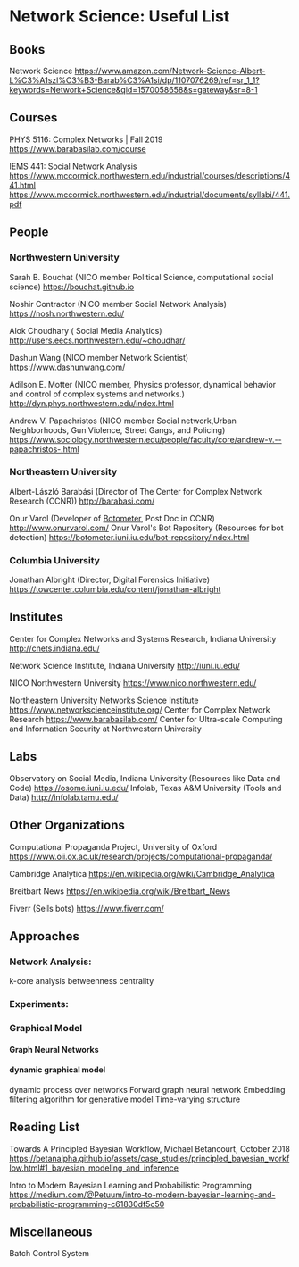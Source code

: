 ﻿# Network Science: Useful List

## Books
Network Science
https://www.amazon.com/Network-Science-Albert-L%C3%A1szl%C3%B3-Barab%C3%A1si/dp/1107076269/ref=sr_1_1?keywords=Network+Science&qid=1570058658&s=gateway&sr=8-1



## Courses
PHYS 5116: Complex Networks | Fall 2019
https://www.barabasilab.com/course

IEMS 441:  Social Network Analysis
 https://www.mccormick.northwestern.edu/industrial/courses/descriptions/441.html
 https://www.mccormick.northwestern.edu/industrial/documents/syllabi/441.pdf
 


## People
### Northwestern University
Sarah B. Bouchat (NICO member Political Science, computational social science)
https://bouchat.github.io

Noshir Contractor (NICO member Social Network Analysis)
https://nosh.northwestern.edu/

Alok Choudhary ( Social Media Analytics)
http://users.eecs.northwestern.edu/~choudhar/

Dashun Wang  (NICO member Network Scientist)
https://www.dashunwang.com/

Adilson E. Motter (NICO member, Physics professor, dynamical behavior and control of complex systems and networks.)
http://dyn.phys.northwestern.edu/index.html

Andrew V. Papachristos (NICO member Social network,Urban Neighborhoods, Gun Violence, Street Gangs, and Policing)
https://www.sociology.northwestern.edu/people/faculty/core/andrew-v.--papachristos-.html


### Northeastern University
Albert-László Barabási (Director of The Center for Complex Network Research (CCNR))
http://barabasi.com/

Onur Varol (Developer of [Botometer](https://botometer.iuni.iu.edu/), Post Doc in CCNR)
http://www.onurvarol.com/
Onur Varol's Bot Repository (Resources for bot detection)
https://botometer.iuni.iu.edu/bot-repository/index.html

### Columbia University
Jonathan Albright (Director, Digital Forensics Initiative)
https://towcenter.columbia.edu/content/jonathan-albright

## Institutes
Center for Complex Networks and Systems Research, Indiana University
http://cnets.indiana.edu/ 

Network Science Institute, Indiana University
http://iuni.iu.edu/

NICO Northwestern University
https://www.nico.northwestern.edu/

 Northeastern University 
 Networks Science Institute
https://www.networkscienceinstitute.org/
Center for Complex Network Research
https://www.barabasilab.com/
Center for Ultra-scale Computing and Information Security at Northwestern University

## Labs
Observatory on Social Media, Indiana University (Resources like Data and Code)
https://osome.iuni.iu.edu/ 
Infolab, Texas A&M University (Tools and Data)
http://infolab.tamu.edu/

## Other Organizations

Computational Propaganda Project, University of Oxford
https://www.oii.ox.ac.uk/research/projects/computational-propaganda/

Cambridge Analytica
https://en.wikipedia.org/wiki/Cambridge_Analytica

Breitbart News
https://en.wikipedia.org/wiki/Breitbart_News

Fiverr (Sells bots)
https://www.fiverr.com/

## Approaches
### Network Analysis: 
k-core analysis
betweenness centrality

### Experiments:


### Graphical Model 
#### Graph Neural Networks

#### dynamic graphical model
dynamic process over networks
Forward graph neural network
Embedding filtering algorithm for generative model
Time-varying structure


## Reading List
Towards A Principled Bayesian Workflow, Michael Betancourt, October 2018
https://betanalpha.github.io/assets/case_studies/principled_bayesian_workflow.html#1_bayesian_modeling_and_inference

Intro to Modern Bayesian Learning and Probabilistic Programming
https://medium.com/@Petuum/intro-to-modern-bayesian-learning-and-probabilistic-programming-c61830df5c50

## Miscellaneous
Batch Control System

